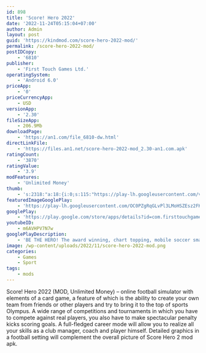 ```yaml
---
id: 898
title: 'Score! Hero 2022'
date: '2022-11-24T05:15:04+07:00'
author: Admin
layout: post
guid: 'https://kindmod.com/score-hero-2022-mod/'
permalink: /score-hero-2022-mod/
postIDCopy:
    - '6810'
publisher:
    - 'First Touch Games Ltd.'
operatingSystem:
    - 'Android 6.0'
priceApp:
    - '0'
priceCurrencyApp:
    - USD
versionApp:
    - '2.30'
fileSizeApp:
    - 206.9Mb
downloadPage:
    - 'https://an1.com/file_6810-dw.html'
directLinkFile:
    - 'https://files.an1.net/score-hero-2022-mod_2.30-an1.com.apk'
ratingCount:
    - '3870'
ratingValue:
    - '3.9'
modFeatures:
    - 'Unlimited Money'
thumb:
    - 's:2318:"a:18:{i:0;s:115:"https://play-lh.googleusercontent.com/vzkkJnv7mipsIHE7VKIjy-IMayU-qm9JdDlMm1GC6AbqpXPuIwZZ-_PA_ZKcOYHuyvc=w526-h296";i:1;s:114:"https://play-lh.googleusercontent.com/v6dUR4cBcbZT939xeOUtJRFsbpALmkCh6Ov_LfKMluKVWESNCYWF3lPlct-YQzFGxg=w526-h296";i:2;s:115:"https://play-lh.googleusercontent.com/XMNc2e3UOhQ5O_UEz3juOa36j7QZQL_vhgu65jeDfqhXla6zXZBlH3j_5XhA2BuJ4qE=w526-h296";i:3;s:115:"https://play-lh.googleusercontent.com/hD8I8jHwluPWF6S4dTGlOZeNIo8bWpL9J_GcLliuv2bTGokk3QS6IUu6R7hdXGZdqqk=w526-h296";i:4;s:116:"https://play-lh.googleusercontent.com/grWxedxZHdhTw-j45LTO18JAH_gbKAxbZezMHRgXlaFMOgT_IYBy-8ovh4qJCnYqlbUa=w526-h296";i:5;s:115:"https://play-lh.googleusercontent.com/3lBG_0SAGd9-VFEsaQfNTBsvbVlxmmzuxhBi5BcpOEwQL9zv7pwvEIv7ljKMr4RKjYI=w526-h296";i:6;s:114:"https://play-lh.googleusercontent.com/nClyNs93w6YJZzI4F8ib_FKGklIPOwk4OHRUEqnO_2rvfYhVdlXr8GXEmWHJCVRppA=w526-h296";i:7;s:116:"https://play-lh.googleusercontent.com/0BNYyTiM6HRPJr039U1kCtcKAiW_p0sXqHUomaP4eqwVrYFke-hTE4qfXFBFNrasLYLB=w526-h296";i:8;s:116:"https://play-lh.googleusercontent.com/BTzhWnKMSl1Fd4GsqRJkc3sTymyO3nw_YJMMFMO_CMqYTUHst6XHwHv-8uj6-w0Ps0Hj=w526-h296";i:9;s:114:"https://play-lh.googleusercontent.com/FY8-bloMwTFpHzfh4HWGX6-YSAlZoGvxKwN2urxkk7boG4LQIOQfk0RrDtXurDCXcw=w526-h296";i:10;s:114:"https://play-lh.googleusercontent.com/duIHfDcEfh5iSDunoHyjxfruMsz7YcMineXtUbNL0lxviHZnoh9sNTcOsc9jLj1LBA=w526-h296";i:11;s:116:"https://play-lh.googleusercontent.com/JWYeN8PxQ97mKmMJ5VdqVCaBStjNANDS22RrHc_4af7d6IObilzhsdibRpPiW5wUKkfd=w526-h296";i:12;s:114:"https://play-lh.googleusercontent.com/sGXFI31g4t4E0aURMK5xVkwpJk30N5w2he_y4k3AfI6Eub-nokDynpCqV66CFoWAKg=w526-h296";i:13;s:114:"https://play-lh.googleusercontent.com/NWku-Oc9sS717BGdN3G9mnQEFbw4xQn4mjEJEMMNYNUt-DXoiB-uH2wLTME8PQnEcQ=w526-h296";i:14;s:115:"https://play-lh.googleusercontent.com/fdcqlU3axTGiK9x5qAUswbX8mevdeku7NTd8Bm_xx3noS7FSN0IR3cNXvQFqCNQb36g=w526-h296";i:15;s:116:"https://play-lh.googleusercontent.com/Woc9mE4pVoxj59e1zXJ9naWJ3qaYWHxw8yGC8RK-sQXDR4_V5T3pDgxYhVKKSYyiIEmr=w526-h296";i:16;s:115:"https://play-lh.googleusercontent.com/HWXl_eKKxH0bQPSaR3F0xzaft7E7UEwi5Ni77l5UeTgixo1jI3N5c3QquG0chbGhheY=w526-h296";i:17;s:115:"https://play-lh.googleusercontent.com/2SU3Ewml4X39W0Xy-4dZHa0ttEH4pIhUIWAdX3UgomaPPY3roZ1N5YZIfslmKZLFQJU=w526-h296";}";'
featuredImageGooglePlay:
    - 'https://play-lh.googleusercontent.com/OC0PZgRqGLvPl3LMoHSZEsz2FKkFwhoyExKLR07Q_4hA753KMa9eI5-fW6igmWQvpg'
googlePlay:
    - 'https://play.google.com/store/apps/details?id=com.firsttouchgames.hero2'
youtubeID:
    - m6AVHPV7N7w
googlePlayDescription:
    - 'BE THE HERO! The award winning, chart topping, mobile soccer smash hit!!. You are unknown but your potential is extraordinary. You know your talents must be released for the world to see!  Unleash your Hero on a glittering career by shooting, passing and scoring your way to superstardom!. Incredible graphics, showcasing glorious animations and hyper-realistic gameplay! Now with officially licensed, REAL clubs and leagues! Authentic kits and badges give the ultimate soccer experience! You''ll be at the heart of the action as you guide your Hero from hot prospect to global superstar!'
image: /wp-content/uploads/2022/11/score-hero-2022-mod.png
categories:
    - Games
    - Sport
tags:
    - mods
---
```


Score! Hero 2022 (MOD, Unlimited Money) – online football simulator with elements of a card game, a feature of which is the ability to create your own team from friends or other players and try to bring it to the top of sports Olympus. A wide range of competitions and tournaments in which you have to compete against real players, you also have to make spectacular penalty kicks scoring goals. A full-fledged career mode will allow you to realize all your skills as a club manager, coach and player himself. Detailed graphics in a football setting will complement the overall picture of Score Hero 2 mod apk.